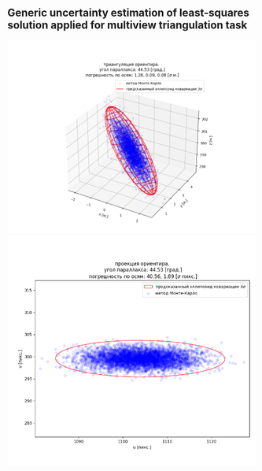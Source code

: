 ## Generic uncertainty estimation of least-squares solution applied for multiview triangulation task
![ ](doc/cov3d.png)
![ ](doc/cov2d.png)